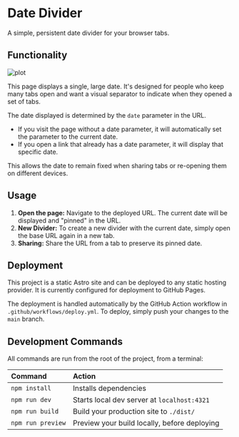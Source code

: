 # Date Divider

A simple, persistent date divider for your browser tabs.

## Functionality

![plot](./images/date_split.gif)

This page displays a single, large date. It's designed for people who keep many tabs open and want a visual separator to indicate when they opened a set of tabs.

The date displayed is determined by the `date` parameter in the URL.

-   If you visit the page without a date parameter, it will automatically set the parameter to the current date.
-   If you open a link that already has a date parameter, it will display that specific date.

This allows the date to remain fixed when sharing tabs or re-opening them on different devices.

## Usage

1.  **Open the page:** Navigate to the deployed URL. The current date will be displayed and "pinned" in the URL.
2.  **New Divider:** To create a new divider with the current date, simply open the base URL again in a new tab.
3.  **Sharing:** Share the URL from a tab to preserve its pinned date.

## Deployment

This project is a static Astro site and can be deployed to any static hosting provider. It is currently configured for deployment to GitHub Pages.

The deployment is handled automatically by the GitHub Action workflow in `.github/workflows/deploy.yml`. To deploy, simply push your changes to the `main` branch.

## Development Commands

All commands are run from the root of the project, from a terminal:

| Command           | Action                                     |
| :---------------- | :----------------------------------------- |
| `npm install`     | Installs dependencies                      |
| `npm run dev`     | Starts local dev server at `localhost:4321`|
| `npm run build`   | Build your production site to `./dist/`    |
| `npm run preview` | Preview your build locally, before deploying |
